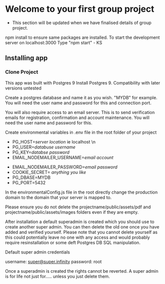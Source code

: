 # Welcome to your first group project #

- This section will be updated when we have finalised details of group project.


npm install to ensure same packages are installed.
To start the development server on localhost:3000 Type "npm start" - KS

## Installing app ##

### Clone Project ###

This app was built with Postgres 9
Install Postgres 9. Compatibility with later versions untested

Create a postgres database and name it as you wish. "MYDB" for example. You will need the user name and password for this and connection port.

You will also require access to an email server. This is to send verification emails for registration, confirmation and account maintenance.
You will need the user name and password for this.

Create environmental variables in .env file in the root folder of your project

- PG_HOST=*server location* ie localhost \n
- PG_USER=*databuse username*
- PG_KEY=*databse password*
- EMAIL_NODEMAILER_USERNAME=*email account*
* EMAIL_NODEMAILER_PASSWORD=*email password*
* COOKIE_SECRET= *anything you like*
* PG_DBASE=MYDB
* PG_PORT=5432

In the environmentalConfig.js file in the root directly change the production domain to the domain that your server is mapped to.

Please ensure you do not delete the projectname/public/assets/pdf and projectname/public/assets/images folders even if they are empty.

After installation a default superadmin is created which you should use to create another super admin. You can then delete the old one once you have added and verified yourself.
Please note that you cannot delete yourself as this could potentially leave no one with any access and would probably require resinstallation or some deft Postgres DB SQL manipulation.

Default super admin credentials

username: super@super.infinity
password: root

Once a superadmin is created the rights cannot be reverted. A super admin is for life not just for..... unless you just delete them.